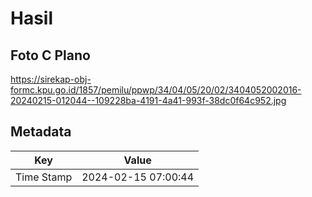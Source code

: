 # Hasil

## Foto C Plano

https://sirekap-obj-formc.kpu.go.id/1857/pemilu/ppwp/34/04/05/20/02/3404052002016-20240215-012044--109228ba-4191-4a41-993f-38dc0f64c952.jpg


## Metadata

| Key        | Value               |
| ---------- | ------------------- |
| Time Stamp | 2024-02-15 07:00:44 |



